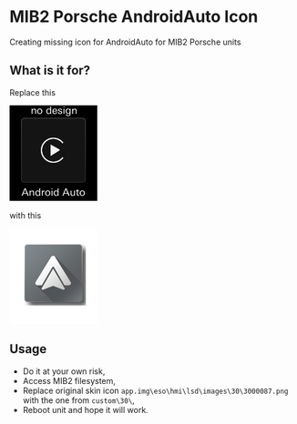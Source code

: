 # MIB2 Porsche AndroidAuto Icon
Creating missing icon for AndroidAuto for MIB2 Porsche units

## What is it for?
Replace this

![Missing AndroidAuto icon](https://github.com/mrfixpl/mib2-porsche-androidAuto-icon/blob/main/original/30/3000087.png?raw=true)

with this

![Custom AndroidAuto icon](https://github.com/mrfixpl/mib2-porsche-androidAuto-icon/blob/main/custom/30/3000087.png?raw=true)

## Usage
* Do it at your own risk,
* Access MIB2 filesystem,
* Replace original skin icon `app.img\eso\hmi\lsd\images\30\3000087.png` with the one from `custom\30\`,
* Reboot unit and hope it will work.

